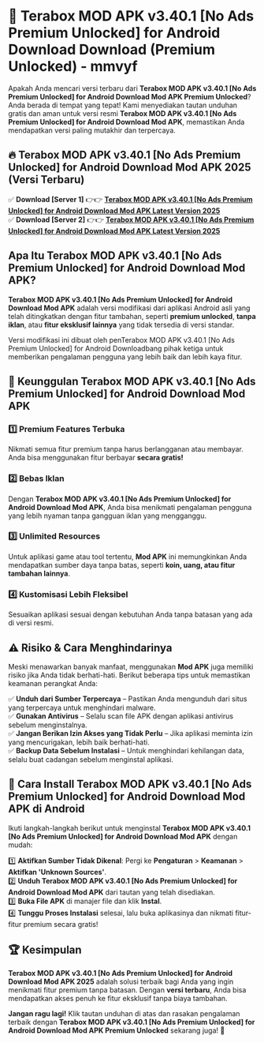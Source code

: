 # 🎯 Terabox MOD APK v3.40.1 [No Ads Premium Unlocked] for Android Download  Download (Premium Unlocked) -  mmvyf

Apakah Anda mencari versi terbaru dari **Terabox MOD APK v3.40.1 [No Ads Premium Unlocked] for Android Download Mod APK Premium Unlocked**? Anda berada di tempat yang tepat! Kami menyediakan tautan unduhan gratis dan aman untuk versi resmi **Terabox MOD APK v3.40.1 [No Ads Premium Unlocked] for Android Download Mod APK**, memastikan Anda mendapatkan versi paling mutakhir dan terpercaya.

## 🔥 Terabox MOD APK v3.40.1 [No Ads Premium Unlocked] for Android Download Mod APK 2025 (Versi Terbaru)

✅ **Download [Server 1]** 👉👉 [**Terabox MOD APK v3.40.1 [No Ads Premium Unlocked] for Android Download Mod APK Latest Version 2025**](https://momento.my/?title=Terabox_MOD_APK_v3.40.1_[No_Ads_Premium_Unlocked]_for_Android_Download)  
✅ **Download [Server 2]** 👉👉 [**Terabox MOD APK v3.40.1 [No Ads Premium Unlocked] for Android Download Mod APK Latest Version 2025**](https://momento.my/?title=Terabox_MOD_APK_v3.40.1_[No_Ads_Premium_Unlocked]_for_Android_Download)  

## Apa Itu Terabox MOD APK v3.40.1 [No Ads Premium Unlocked] for Android Download Mod APK?

**Terabox MOD APK v3.40.1 [No Ads Premium Unlocked] for Android Download Mod APK** adalah versi modifikasi dari aplikasi Android asli yang telah ditingkatkan dengan fitur tambahan, seperti **premium unlocked**, **tanpa iklan**, atau **fitur eksklusif lainnya** yang tidak tersedia di versi standar.

Versi modifikasi ini dibuat oleh penTerabox MOD APK v3.40.1 [No Ads Premium Unlocked] for Android Downloadbang pihak ketiga untuk memberikan pengalaman pengguna yang lebih baik dan lebih kaya fitur.

## 🎯 Keunggulan Terabox MOD APK v3.40.1 [No Ads Premium Unlocked] for Android Download Mod APK

### 1️⃣ Premium Features Terbuka
Nikmati semua fitur premium tanpa harus berlangganan atau membayar. Anda bisa menggunakan fitur berbayar **secara gratis!**

### 2️⃣ Bebas Iklan
Dengan **Terabox MOD APK v3.40.1 [No Ads Premium Unlocked] for Android Download Mod APK**, Anda bisa menikmati pengalaman pengguna yang lebih nyaman tanpa gangguan iklan yang mengganggu.

### 3️⃣ Unlimited Resources
Untuk aplikasi game atau tool tertentu, **Mod APK** ini memungkinkan Anda mendapatkan sumber daya tanpa batas, seperti **koin, uang, atau fitur tambahan lainnya**.

### 4️⃣ Kustomisasi Lebih Fleksibel
Sesuaikan aplikasi sesuai dengan kebutuhan Anda tanpa batasan yang ada di versi resmi.

## ⚠️ Risiko & Cara Menghindarinya

Meski menawarkan banyak manfaat, menggunakan **Mod APK** juga memiliki risiko jika Anda tidak berhati-hati. Berikut beberapa tips untuk memastikan keamanan perangkat Anda:

✅ **Unduh dari Sumber Terpercaya** – Pastikan Anda mengunduh dari situs yang terpercaya untuk menghindari malware.  
✅ **Gunakan Antivirus** – Selalu scan file APK dengan aplikasi antivirus sebelum menginstalnya.  
✅ **Jangan Berikan Izin Akses yang Tidak Perlu** – Jika aplikasi meminta izin yang mencurigakan, lebih baik berhati-hati.  
✅ **Backup Data Sebelum Instalasi** – Untuk menghindari kehilangan data, selalu buat cadangan sebelum menginstal aplikasi.

## 📌 Cara Install Terabox MOD APK v3.40.1 [No Ads Premium Unlocked] for Android Download Mod APK di Android

Ikuti langkah-langkah berikut untuk menginstal **Terabox MOD APK v3.40.1 [No Ads Premium Unlocked] for Android Download Mod APK** dengan mudah:

1️⃣ **Aktifkan Sumber Tidak Dikenal**: Pergi ke **Pengaturan** > **Keamanan** > **Aktifkan 'Unknown Sources'**.  
2️⃣ **Unduh Terabox MOD APK v3.40.1 [No Ads Premium Unlocked] for Android Download Mod APK** dari tautan yang telah disediakan.  
3️⃣ **Buka File APK** di manajer file dan klik **Instal**.  
4️⃣ **Tunggu Proses Instalasi** selesai, lalu buka aplikasinya dan nikmati fitur-fitur premium secara gratis!

## 🏆 Kesimpulan

**Terabox MOD APK v3.40.1 [No Ads Premium Unlocked] for Android Download Mod APK 2025** adalah solusi terbaik bagi Anda yang ingin menikmati fitur premium tanpa batasan. Dengan **versi terbaru**, Anda bisa mendapatkan akses penuh ke fitur eksklusif tanpa biaya tambahan.

**Jangan ragu lagi!** Klik tautan unduhan di atas dan rasakan pengalaman terbaik dengan **Terabox MOD APK v3.40.1 [No Ads Premium Unlocked] for Android Download Mod APK Premium Unlocked** sekarang juga! 🚀
